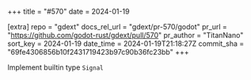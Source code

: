 +++
title = "#570"
date = 2024-01-19

[extra]
repo = "gdext"
docs_rel_url = "gdext/pr-570/godot"
pr_url = "https://github.com/godot-rust/gdext/pull/570"
pr_author = "TitanNano"
sort_key = 2024-01-19
date_time = 2024-01-19T21:18:27Z
commit_sha = "69fe4306856b10f2431719423b97c90b36fc23bb"
+++

Implement builtin type `Signal`
